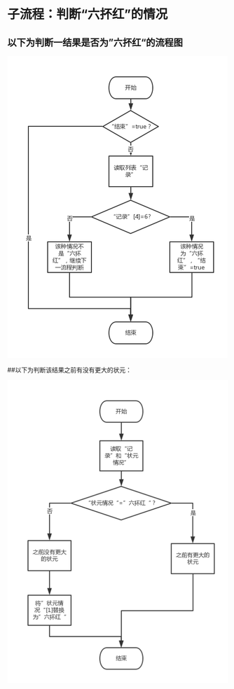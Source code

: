 # 子流程：判断“六抔红”的情况

## 以下为判断一结果是否为”六抔红“的流程图

![](liupouhong.png)

##以下为判断该结果之前有没有更大的状元：

![](panliupouhong.png)